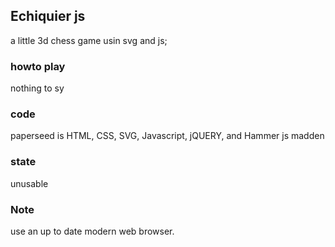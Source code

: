 ## Echiquier js 

a little 3d chess game usin svg and js;

### howto play


nothing to sy

### code
paperseed is HTML, CSS, SVG, Javascript, jQUERY, and Hammer js madden

### state
unusable
### Note
use an up to date modern web browser.
